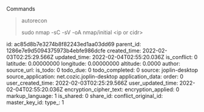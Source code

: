 Commands

> autorecon
> 
> sudo nmap -sC -sV -oA nmap/initial &lt;ip or cidr&gt;

id: ac85d8b7e3274b8f82243ed1aa03dd69
parent_id: 1286e7e9d5094375973b4ebfe986dcfe
created_time: 2022-02-03T02:25:29.566Z
updated_time: 2022-02-04T02:55:20.036Z
is_conflict: 0
latitude: 0.00000000
longitude: 0.00000000
altitude: 0.0000
author: 
source_url: 
is_todo: 0
todo_due: 0
todo_completed: 0
source: joplin-desktop
source_application: net.cozic.joplin-desktop
application_data: 
order: 0
user_created_time: 2022-02-03T02:25:29.566Z
user_updated_time: 2022-02-04T02:55:20.036Z
encryption_cipher_text: 
encryption_applied: 0
markup_language: 1
is_shared: 0
share_id: 
conflict_original_id: 
master_key_id: 
type_: 1